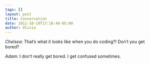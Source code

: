 ```yaml
---
tags: []
layout: post
title: Conversation
date: 2011-10-10T17:18:40-05:00
author: Olivia
---
```


*Chelsea:* That’s what it looks like when you do coding?! Don’t you get bored?

*Adam:* I don’t really get bored. I get confused sometimes.
